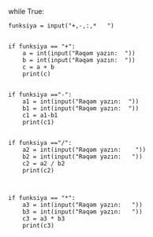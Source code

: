 while True:

    funksiya = input("+,-,:,*   ")


    if funksiya == "+":
        a = int(input("Rəqəm yazın:  "))
        b = int(input("Rəqəm yazın:  "))
        c = a + b
        print(c)


    if funksiya =="-":
        a1 = int(input("Rəqəm yazın:  "))
        b1 = int(input("Rəqəm yazın:  "))
        c1 = a1-b1
        print(c1)


    if funksiya =="/":
        a2 = int(input("Rəqəm yazın:    "))
        b2 = int(input("Rəqəm yazın:   "))
        c2 = a2 / b2
        print(c2)
    


    if funksiya == "*":
        a3 = int(input("Rəqəm yazın:   "))
        b3 = int(input("Rəqəm yazın:   "))
        c3 = a3 * b3
        print(c3)
